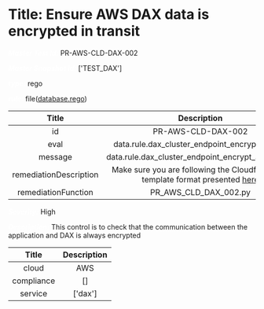 



# Title: Ensure AWS DAX data is encrypted in transit


***<font color="white">Master Test Id:</font>*** PR-AWS-CLD-DAX-002

***<font color="white">Master Snapshot Id:</font>*** ['TEST_DAX']

***<font color="white">type:</font>*** rego

***<font color="white">rule:</font>*** file([database.rego])  
  
  
  
  

|Title|Description|
| :---: | :---: |
|id|PR-AWS-CLD-DAX-002|
|eval|data.rule.dax_cluster_endpoint_encrypt_at_rest|
|message|data.rule.dax_cluster_endpoint_encrypt_at_rest_err|
|remediationDescription|Make sure you are following the Cloudformation template format presented <a href='https://docs.aws.amazon.com/cli/latest/reference/dax/describe-clusters.html' target='_blank'>here</a>|
|remediationFunction|PR_AWS_CLD_DAX_002.py|


***<font color="white">Severity:</font>*** High

***<font color="white">Description:</font>*** This control is to check that the communication between the application and DAX is always encrypted  
  
  

|Title|Description|
| :---: | :---: |
|cloud|AWS|
|compliance|[]|
|service|['dax']|



[database.rego]: https://github.com/prancer-io/prancer-compliance-test/tree/master/aws/cloud/database.rego
